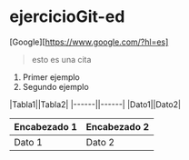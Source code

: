 # ejercicioGit-ed
[Google][https://www.google.com/?hl=es]
>esto es una cita
1. Primer ejemplo
2. Segundo ejemplo

|Tabla1||Tabla2|
|------||------|
|Dato1||Dato2|

| Encabezado 1 | Encabezado 2 |
|--------------|--------------|
| Dato 1 | Dato 2 |

